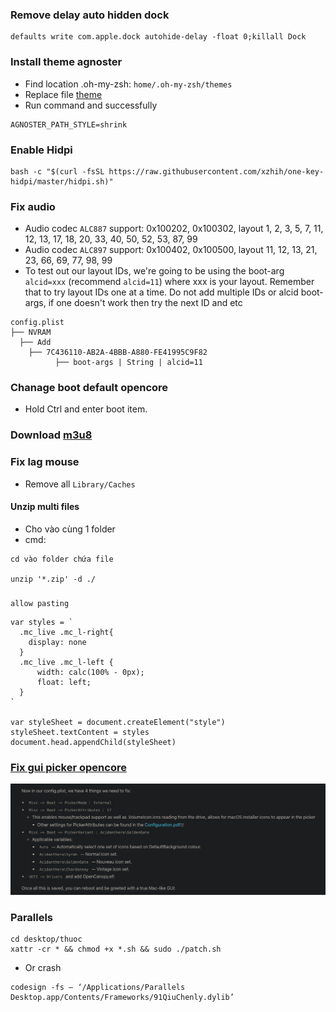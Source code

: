 ### Remove delay auto hidden dock
```
defaults write com.apple.dock autohide-delay -float 0;killall Dock
```
### Install theme agnoster

- Find location .oh-my-zsh: `home/.oh-my-zsh/themes`
- Replace file [theme](./agnoster.zsh-theme)
- Run command and successfully

```
AGNOSTER_PATH_STYLE=shrink
```

### Enable Hidpi

```
bash -c "$(curl -fsSL https://raw.githubusercontent.com/xzhih/one-key-hidpi/master/hidpi.sh)"
```

### Fix audio

- Audio codec `ALC887` support: 0x100202, 0x100302, layout 1, 2, 3, 5, 7, 11, 12, 13, 17, 18, 20, 33, 40, 50, 52, 53, 87, 99
- Audio codec `ALC897` support: 0x100402, 0x100500, layout 11, 12, 13, 21, 23, 66, 69, 77, 98, 99
- To test out our layout IDs, we're going to be using the boot-arg `alcid=xxx` (recommend `alcid=11`) where xxx is your layout. Remember that to try layout IDs one at a time. Do not add multiple IDs or alcid boot-args, if one doesn't work then try the next ID and etc

```
config.plist
├── NVRAM
  ├── Add
    ├── 7C436110-AB2A-4BBB-A880-FE41995C9F82
          ├── boot-args | String | alcid=11
```


### Chanage boot default opencore

- Hold Ctrl and enter boot item.

### Download [m3u8](https://greasyfork.org/en/scripts/449581-m3u8%E8%A7%86%E9%A2%91%E4%BE%A6%E6%B5%8B%E4%B8%8B%E8%BD%BD%E5%99%A8-%E8%87%AA%E5%8A%A8%E5%97%85%E6%8E%A2)

### Fix lag mouse

- Remove all `Library/Caches`

#### Unzip multi files

- Cho vào cùng 1 folder
- cmd:

```
cd vào folder chứa file

unzip '*.zip' -d ./
```

###

```
allow pasting
```

```
var styles = `
  .mc_live .mc_l-right{
    display: none
  }
  .mc_live .mc_l-left {
      width: calc(100% - 0px);
      float: left;
  }
`

var styleSheet = document.createElement("style")
styleSheet.textContent = styles
document.head.appendChild(styleSheet)
```


### [Fix gui picker opencore](https://dortania.github.io/OpenCore-Post-Install/cosmetic/gui.html#setting-up-opencore-s-gui)

![image](images/fix-gui-opencore.png)


### Parallels

```
cd desktop/thuoc
xattr -cr * && chmod +x *.sh && sudo ./patch.sh
```
- Or crash
```
codesign -fs – ‘/Applications/Parallels Desktop.app/Contents/Frameworks/91QiuChenly.dylib’
```